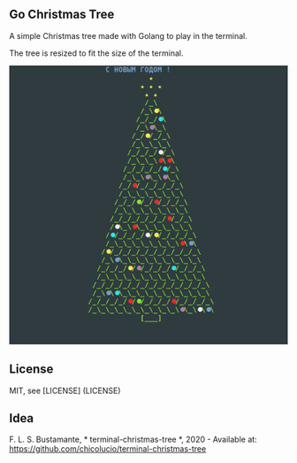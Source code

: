 ## Go Christmas Tree

A simple Christmas tree made with Golang to play in the terminal.

The tree is resized to fit the size of the terminal. 


![tree gif](tree.gif)



## License

MIT, see [LICENSE] (LICENSE)

## Idea

F. L. S. Bustamante, * terminal-christmas-tree *, 2020 - Available at: https://github.com/chicolucio/terminal-christmas-tree
